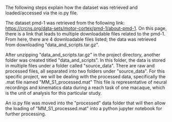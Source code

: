The following steps explain how the dataset was retrieved and loaded/accessed via the io.py file. 

The dataset pmd-1 was retrieved from the following link: https://crcns.org/data-sets/motor-cortex/pmd-1/about-pmd-1. On this page, there is a link that leads to multiple downloadable files related to the pmd-1. From here, there are 4 downloadable files listed; the data was retrieved from downloading "data_and_scripts.tar.gz". 

After unzipping "data_and_scripts.tar.gz" in the project directory, another folder was created titled "data_and_scripts". In this folder, the data is stored in multiple files under a folder called "source_data". There are raw and processed files, all separated into two folders under "source_data". For this specific project, we will be dealing with the processed data, specifically the .mat file named "MM_S1_processed.mat" This file is representative of neural recordings and kinematics data during a reach task of one macaque, which is the unit of analysis for this particular study. 

An io.py file was moved into the "processed" data folder that will then allow the loading of "MM_S1_processed.mat" into a python jupyter notebook for further processing.